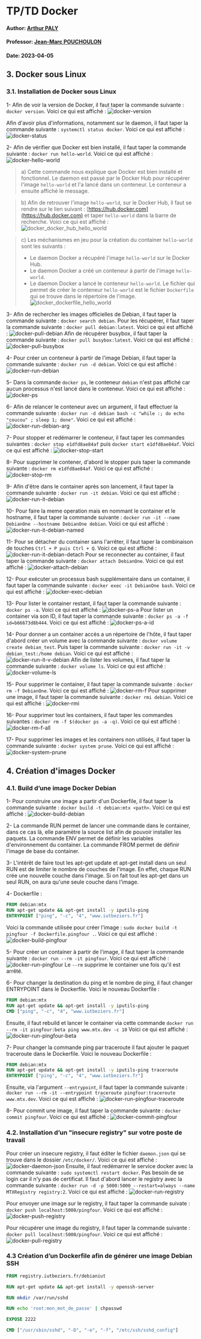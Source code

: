 # TP/TD Docker
#### Author: [Arthur PALY](https://github.com/ArthurMTX)
#### Professor: [Jean-Marc POUCHOULON]()
#### Date: 2023-04-05

## 3. Docker sous Linux
### 3.1. Installation de Docker sous Linux

1- Afin de voir la version de Docker, il faut taper la commande suivante : `docker version`. 
Voici ce qui est affiché : 
![docker-version](Images/docker_version.png)

Afin d'avoir plus d'informations, notamment sur le daemon, il faut taper la commande suivante : `systemctl status docker`.
Voici ce qui est affiché :
![docker-status](Images/docker_status.png)

2- Afin de vérifier que Docker est bien installé, il faut taper la commande suivante : `docker run hello-world`.
Voici ce qui est affiché :
![docker-hello-world](Images/docker_hello_world.png)

> a) 
> Cette commande nous explique que Docker est bien installé et fonctionnel. Le daemon est passé par le Docker Hub pour récupérer l'image `hello-world` et l'a lancé dans un conteneur. Le conteneur a ensuite affiché le message.

> b)
> Afin de retrouver l'image `hello-world`, sur le Docker Hub, il faut se rendre sur le lien suivant : [https://hub.docker.com](https://hub.docker.com) et taper `hello-world` dans la barre de recherche. Voici ce qui est affiché :
> ![docker_docker_hub_hello_world](Images/docker_docker_hub_hello_world.png)

> c) 
> Les méchanismes en jeu pour la création du container `hello-world` sont les suivants :
> - Le daemon Docker a récupéré l'image `hello-world` sur le Docker Hub.
> - Le daemon Docker a créé un conteneur à partir de l'image `hello-world`.
> - Le daemon Docker a lancé le conteneur `hello-world`.
> Le fichier qui permet de créer le conteneur `hello-world` est le fichier `Dockerfile` qui se trouve dans le répertoire de l'image. ![docker_dockerfile_hello_world](Images/docker_dockerfile_hello_world.png)

3- Afin de rechercher les images officielles de Debian, il faut taper la commande suivante : `docker search debian`. Pour les récupérer, il faut taper la commande suivante : `docker pull debian:latest`. Voici ce qui est affiché :
![docker-pull-debian](Images/docker_pull_debian.png) 
Afin de récupérer busybox, il faut taper la commande suivante : `docker pull busybox:latest`. Voici ce qui est affiché :
![docker-pull-busybox](Images/docker_pull_busybox.png)

4- Pour créer un conteneur à partir de l'image Debian, il faut taper la commande suivante : `docker run -d debian`. Voici ce qui est affiché :
![docker-run-debian](Images/docker_run_debian.png)

5- Dans la commande `docker ps`, le conteneur `debian` n'est pas affiché car aucun processus n'est lancé dans le conteneur. Voici ce qui est affiché :
![docker-ps](Images/docker_ps.png)

6- Afin de relancer le conteneur avec un argument, il faut effectuer la commande suivante : `docker run -d debian bash -c "while :; do echo "coucou" ; sleep 1; done"`. Voici ce qui est affiché :
![docker-run-debian-arg](Images/docker_run_debian_arg.png)

7- Pour stopper et redémarrer le conteneur, il faut taper les commandes suivantes : `docker stop e1dfd8ae84af` puis `docker start e1dfd8ae84af`. Voici ce qui est affiché :
![docker-stop-start](Images/docker_stop_start.png)

8- Pour supprimer le contener, d'abord le stopper puis taper la commande suivante : `docker rm e1dfd8ae84af`. Voici ce qui est affiché :
![docker-stop-rm](Images/docker_stop_rm.png)

9- Afin d'être dans le container après son lancement, il faut taper la commande suivante : `docker run -it debian`. Voici ce qui est affiché :
![docker-run-it-debian](Images/docker_run_debian_it.png)

10- Pour faire la meme operation mais en nommant le container et le hostname, il faut taper la commande suivante : `docker run -it --name DebianOne --hostname DebianOne debian`. Voici ce qui est affiché :
![docker-run-it-debian-named](Images/docker_run_debian_it_named.png)

11- Pour se détacher du container sans l'arrêter, il faut taper la combinaison de touches `Ctrl + P puis Ctrl + Q`. Voici ce qui est affiché :
![docker-run-it-debian-detach](Images/docker_run_debian_it_detach.png) Pour se reconnecter au container, il faut taper la commande suivante : `docker attach DebianOne`. Voici ce qui est affiché :
![docker-attach-debian](Images/docker_attach_debian.png)

12- Pour exécuter un processus bash supplémentaire dans un container, il faut taper la commande suivante : `docker exec -it DebianOne bash`. Voici ce qui est affiché :
![docker-exec-debian](Images/docker_exec_debian.png)

13- Pour lister le container restant, il faut taper la commande suivante : `docker ps -a`. Voici ce qui est affiché :
![docker-ps-a](Images/docker_ps_a.png)
Pour lister un container via son ID, il faut taper la commande suivante : `docker ps -a -f id=b66673d8b444`. Voici ce qui est affiché :
![docker-ps-a-id](Images/docker_ps_a_id.png)

14- Pour donner a un container accès a un répertoire de l'hôte, il faut taper d'abord créer un volume avec la commande suivante : `docker volume create debian_test`. Puis taper la commande suivante : `docker run -it -v debian_test:/home debian`. Voici ce qui est affiché : 
![docker-run-it-v-debian](Images/docker_run_debian_it_v.png)
Afin de lister les volumes, il faut taper la commande suivante : `docker volume ls`. Voici ce qui est affiché :
![docker-volume-ls](Images/docker_volume_ls.png)

15- Pour supprimer le container, il faut taper la commande suivante : `docker rm -f DebianOne`. Voici ce qui est affiché : 
![docker-rm-f](Images/docker_rm_f.png)
Pour supprimer une image, il faut taper la commande suivante : `docker rmi debian`. Voici ce qui est affiché :
![docker-rmi](Images/docker_rmi.png)

16- Pour supprimer tout les containers, il faut taper les commandes suivantes : `docker rm -f $(docker ps -a -q)`. Voici ce qui est affiché :
![docker-rm-f-all](Images/docker_rm_f_all.png)

17- Pour supprimer les images et les containers non utilisés, il faut taper la commande suivante : `docker system prune`. Voici ce qui est affiché : ![docker-system-prune](Images/docker_system_prune.png)

## 4. Création d'images Docker
### 4.1. Build d’une image Docker Debian

1- Pour construire une image a partir d'un Dockerfile, il faut taper la commande suivante : `docker build -t debian:mtx <path>`. Voici ce qui est affiché :
![docker-build-debian](Images/docker_build_debian.png)

2- La commande RUN permet de lancer une commande dans le container, dans ce cas là, elle paramètre la source list afin de pouvoir installer les paquets.
La commande ENV permet de définir les variables d'environnement du container.
La commande FROM permet de définir l'image de base du container.

3- L'intérêt de faire tout les apt-get update et apt-get install dans un seul RUN est de limiter le nombre de couches de l'image. En effet, chaque RUN crée une nouvelle couche dans l'image. Si on fait tout les apt-get dans un seul RUN, on aura qu'une seule couche dans l'image.

4- Dockerfile :
```Dockerfile
FROM debian:mtx
RUN apt-get update && apt-get install -y iputils-ping
ENTRYPOINT ["ping", "-c", "4", "www.iutbeziers.fr"]
```
Voici la commande utilisée pour créer l'image :
`sudo docker build -t pingfour -f Dockerfile.pingfour .`. Voici ce qui est affiché :
![docker-build-pingfour](Images/docker_build_pingfour.png)

5- Pour créer un container à partir de l'image, il faut taper la commande suivante : `docker run --rm -it pingfour`. Voici ce qui est affiché :
![docker-run-pingfour](Images/docker_run_pingfour.png)
Le `--rm` supprime le container une fois qu'il est arrêté.

6- Pour changer la destination du ping et le nombre de ping, il faut changer ENTRYPOINT dans le Dockerfile. Voici le nouveau Dockerfile :
```Dockerfile
FROM debian:mtx
RUN apt-get update && apt-get install -y iputils-ping
CMD ["ping", "-c", "4", "www.iutbeziers.fr"]
```
Ensuite, il faut rebuild et lancer le container via cette commande ``docker run --rm -it pingfour:beta ping www.mtx.dev -c 10`` Voici ce qui est affiché :
![docker-run-pingfour-beta](Images/docker_run_pingfour_beta.png)

7- Pour changer la commande ping par traceroute il faut ajouter le paquet traceroute dans le Dockerfile. Voici le nouveau Dockerfile :
```Dockerfile
FROM debian:mtx
RUN apt-get update && apt-get install -y iputils-ping traceroute
ENTRYPOINT ["ping", "-c", "4", "www.iutbeziers.fr"]
``` 
Ensuite, via l'argument `--entrypoint`, il faut taper la commande suivante : `docker run --rm -it --entrypoint traceroute pingfour:traceroute www.mtx.dev`. Voici ce qui est affiché :
![docker-run-pingfour-traceroute](Images/docker_run_pingfour_traceroute.png)

8- Pour commit une image, il faut taper la commande suivante : `docker commit pingfour`. Voici ce qui est affiché :
![docker-commit-pingfour](Images/docker_commit_pingfour.png)

### 4.2. Installation d’un "insecure registry" sur votre poste de travail

Pour créer un insecure registry, il faut éditer le fichier `daemon.json` qui se trouve dans le dossier `/etc/docker/`. Voici ce qui est affiché :
![docker-daemon-json](Images/docker_daemon_json.png)
Ensuite, il faut redémarrer le service docker avec la commande suivante : `sudo systemctl restart docker`. Pas besoin de se login car il n'y pas de certificat.
Il faut d'abord lancer le registry avec la commande suivante : `docker run -d -p 5000:5000 --restart=always --name MTXRegistry registry:2`. Voici ce qui est affiché :
![docker-run-registry](Images/docker_run_registry.png)

Pour envoyer une image sur le registry, il faut taper la commande suivate : `docker push localhost:5000/pingfour`. Voici ce qui est affiché :
![docker-push-registry](Images/docker_push_registry.png)

Pour récupérer une image du registry, il faut taper la commande suivante : `docker pull localhost:5000/pingfour`. Voici ce qui est affiché :
![docker-pull-registry](Images/docker_pull_registry.png)

### 4.3 Création d’un Dockerfile afin de générer une image Debian SSH

```Dockerfile
FROM registry.iutbeziers.fr/debianiut

RUN apt-get update && apt-get install -y openssh-server

RUN mkdir /var/run/sshd

RUN echo 'root:mon_mot_de_passe' | chpasswd

EXPOSE 2222

CMD ["/usr/sbin/sshd", "-D", "-e", "-f", "/etc/ssh/sshd_config"]
```
